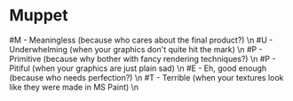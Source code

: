 # Muppet

#M - Meaningless (because who cares about the final product?) \n
#U - Underwhelming (when your graphics don't quite hit the mark) \n 
#P - Primitive (because why bother with fancy rendering techniques?) \n
#P - Pitiful (when your graphics are just plain sad) \n
#E - Eh, good enough (because who needs perfection?) \n 
#T - Terrible (when your textures look like they were made in MS Paint) \n
